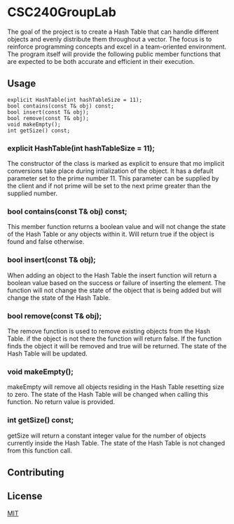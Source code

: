 # CSC240GroupLab


The goal of the project is to create a Hash Table that can handle different objects and evenly distribute them throughout a vector. The focus is to reinforce programming concepts and excel in a team-oriented environment. The program itself will provide the following public member functions that are expected to be both accurate and efficient in their execution.


## Usage


    explicit HashTable(int hashTableSize = 11); 
    bool contains(const T& obj) const;
    bool insert(const T& obj);
    bool remove(const T& obj);
    void makeEmpty();
    int getSize() const;


### explicit HashTable(int hashTableSize = 11); 

The constructor of the class is marked as explicit to ensure that mo implicit conversions take place during intialization of the object. It has a default parameter set to the prime number 11. This parameter can be supplied by the client and if not prime will be set to the next prime greater than the supplied number.


### bool contains(const T& obj) const;

This member function returns a boolean value and will not change the state of the Hash Table or any objects within it. Will return true if the object is found and false otherwise.


### bool insert(const T& obj);

When adding an object to the Hash Table the insert function will return a boolean value based on the success or failure of inserting the element. The function will not change the state of the object that is being added but will change the state of the Hash Table.


### bool remove(const T& obj);

The remove function is used to remove existing objects from the Hash Table. if the object is not there the function will return false. If the function finds the object it will be removed and true will be returned. The state of the Hash Table will be updated.


### void makeEmpty();

makeEmpty will remove all objects residing in the Hash Table resetting size to zero. The state of the Hash Table will be changed when calling this function. No return value is provided.


### int getSize() const;

getSize will return a constant integer value for the number of objects currently inside the Hash Table. The state of the Hash Table is not changed from this function call.





## Contributing



## License
[MIT](https://choosealicense.com/licenses/mit/)

